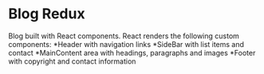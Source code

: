 # Blog Redux
Blog built with React components. React renders the following custom components:
*Header with navigation links
*SideBar with list items and contact 
*MainContent area with headings, paragraphs and images 
*Footer with copyright and contact information 